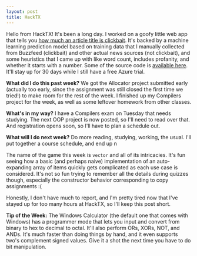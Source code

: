 ```yaml
---
layout: post
title: HackTX
---
```


Hello from HackTX! It's been a long day. I worked on a goofy little web app that tells you [how much an article title is clickbait](https://www.ismyinternetworking.com/clickbait/). It's backed by a machine learning prediction model based on training data that I manually collected from Buzzfeed (clickbait) and other actual news sources (not clickbait), and some heuristics that I came up with like word count, includes profanity, and whether it starts with a number. Some of the source code is [available here](https://github.com/theBrianCui/clickbait). It'll stay up for 30 days while I still have a free Azure trial.

**What did I do this past week?** We got the Allocator project submitted early (actually too early, since the assignment was still closed the first time we tried!) to make room for the rest of the week. I finished up my Compilers project for the week, as well as some leftover homework from other classes.

**What's in my way?** I have a Compilers exam on Tuesday that needs studying. The next OOP project is now posted, so I'll need to read over that. And registration opens soon, so I'll have to plan a schedule out.

**What will I do next week?** Do more reading, studying, working, the usual. I'll put together a course schedule, and end up n

The name of the game this week is `vector` and all of its intricacies. It's fun seeing how a basic (and perhaps naive) implementation of an auto-expanding array of items quickly gets complicated as each use case is considered. It's not so fun trying to remember all the details during quizzes though, especially the constructor behavior corresponding to copy assignments :(

Honestly, I don't have much to report, and I'm pretty tired now that I've stayed up for too many hours at HackTX, so I'll keep this post short.

**Tip of the Week:** The Windows Calculator (the default one that comes with Windows) has a programmer mode that lets you input and convert from binary to hex to decimal to octal. It'll also perform ORs, XORs, NOT, and ANDs. It's much faster than doing things by hand, and it even supports two's complement signed values. Give it a shot the next time you have to do bit manipulation.
